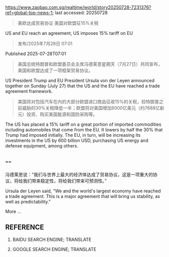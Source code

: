 https://www.zaobao.com.sg/realtime/world/story20250728-7231376?ref=global-top-news-1; last accessed: 20250728

> 美欧达成贸易协议 美国对欧盟征15%关税

US and EU reach an agreement, US imposes 15% tariff on EU

> 发布/2025年7月28日 07:01

Published 2025-07-28T07:01

> 美国总统特朗普和欧盟委员会主席冯德莱恩星期天（7月27日）共同宣布，美国和欧盟达成了一项框架贸易协议。

US President Trump and EU President Ursula von der Leyen announced together on Sunday (July 27) that the US and the EU have reached a  trade agreement framework.

> 美国将对包括汽车在内的大部分欧盟进口商品征收15%的关税，较特朗普之前威胁的30%关税降低一半；欧盟将对美国增加6000亿美元（约7688亿新元）投资、购买美国能源和国防采购等。

The US has placed a 15% tariff on a great portion of imported commodities including automobiles that come from the EU. It lowers by half the 30% that Trump had imposed initially. The EU, in turn, will be increasing its investments in the US by 600 billion USD, purchasing US energy and defense equipment, among others.


## --

冯德莱恩说：“我们与世界上最大的经济体达成了贸易协议，这是一项重大的协议，将给我们带来稳定性，将给我们带来可预测性。”

Ursula der Leyen said, "We and the world's largest economy have reached a trade agreement. This is a major agreement that will bring us stability, as well as predictability."

More ...

## REFERENCE

1) BAIDU SEARCH ENGINE; TRANSLATE

2) GOOGLE SEARCH ENGINE; TRANSLATE
